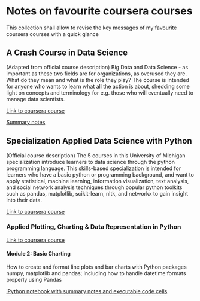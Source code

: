 # Notes on favourite coursera courses

This collection shall allow to revise the key messages of my favourite coursera courses with a quick glance

## A Crash Course in Data Science

(Adapted from official course description) Big Data and Data Science - as important as these two fields are for organizations, as overused they are. What do they mean and what is the role they play? The course is intended for anyone who wants to learn what all the action is about, shedding some light on concepts and terminology for e.g. those who will eventually need to manage data scientists.

[Link to coursera course](https://www.coursera.org/learn/data-science-course/)

[Summary notes](A%20Crash%20Course%20in%20Data%20Science.md)

## Specialization Applied Data Science with Python

(Official course description) The 5 courses in this University of Michigan specialization introduce learners to data science through the python programming language. This skills-based specialization is intended for learners who have a basic python or programming background, and want to apply statistical, machine learning, information visualization, text analysis, and social network analysis techniques through popular python toolkits such as pandas, matplotlib, scikit-learn, nltk, and networkx to gain insight into their data.

[Link to coursera course](https://www.coursera.org/specializations/data-science-python)

### Applied Plotting, Charting & Data Representation in Python

[Link to coursera course](https://www.coursera.org/learn/python-plotting)

#### Module 2: Basic Charting
How to create and format line plots and bar charts with Python packages numpy, matplotlib and pandas; including how to handle datetime formats properly using Pandas

[iPython notebook with summary notes and executable code cells](applied_data_science/line_and_bar_plots.ipynb)

